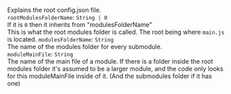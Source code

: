 Explains the root config.json file.  
`rootModulesFolderName`: `String | 0`  
If it is `0` then it inherits from "modulesFolderName"  
This is what the root modules folder is called. The root being where `main.js` is located.
`modulesFolderName`: `String`  
The name of the modules folder for every submodule.  
`moduleMainFile`: `String`  
The name of the main file of a module. If there is a folder inside the root modules folder it's assumed to be a larger module, and the code only looks for this moduleMainFile inside of it. (And the submodules folder if it has one)  
